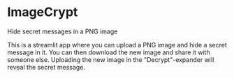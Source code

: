 # ImageCrypt
Hide secret messages in a PNG image

This is a streamlit app where you can upload a PNG image and hide a secret message in it.
You can then download the new image and share it with someone else.
Uploading the new image in the "Decrypt"-expander will reveal the secret message.
